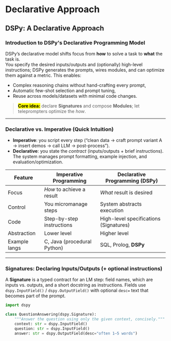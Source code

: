 # Declarative Approach

## DSPy: A Declarative Approach

### Introduction to DSPy's Declarative Programming Model

DSPy’s declarative model shifts focus from **how** to solve a task to **what** the task is.\
You specify the desired inputs/outputs and (optionally) high-level instructions; DSPy generates the prompts, wires modules, and can optimize them against a metric. This enables:

* Complex reasoning chains without hand-crafting every prompt,
* Automatic few-shot selection and prompt tuning,
* Reuse across models/datasets with minimal code changes.

> <mark style="color:$danger;">**Core idea:**</mark> declare **Signatures** and compose **Modules**; let teleprompters optimize the _how_.&#x20;

***

### Declarative vs. Imperative (Quick Intuition)

* **Imperative**: you script every step (“clean data → craft prompt variant A → insert demos → call LLM → post-process”).
* **Declarative**: you state the _contract_ (inputs/outputs + brief instructions). The system manages prompt formatting, example injection, and evaluation/optimization.

| Feature       | Imperative Programming      | Declarative Programming (DSPy)         |
| ------------- | --------------------------- | -------------------------------------- |
| Focus         | _How_ to achieve a result   | _What_ result is desired               |
| Control       | You micromanage steps       | System abstracts execution             |
| Code          | Step-by-step instructions   | High-level specifications (Signatures) |
| Abstraction   | Lower level                 | Higher level                           |
| Example langs | C, Java (procedural Python) | SQL, Prolog, **DSPy**                  |

***

### Signatures: Declaring Inputs/Outputs (+ optional instructions)

A **Signature** is a typed contract for an LM step: field names, which are inputs vs. outputs, and a short docstring as instructions. Fields use `dspy.InputField()` / `dspy.OutputField()` with optional `desc=` text that becomes part of the prompt.&#x20;

```python
import dspy

class QuestionAnswering(dspy.Signature):
    """Answer the question using only the given context, concisely."""
    context: str = dspy.InputField()
    question: str = dspy.InputField()
    answer: str = dspy.OutputField(desc="often 1–5 words")
```
